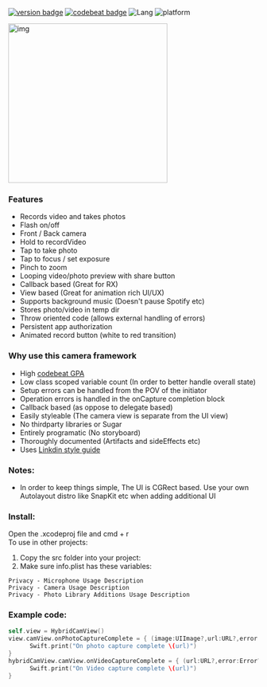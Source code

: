[![version badge](https://img.shields.io/badge/Version-1.0-blue.svg?longCache=true)](https://img.shields.io/badge/SDK-0.1-blue.svg?longCache=true) [![codebeat badge](https://codebeat.co/badges/d8d0fcdb-096c-41c0-ac20-b063051b752b)](https://codebeat.co/projects/github-com-eonist-hybridcamera-master) ![Lang](https://img.shields.io/badge/Language-Swift%204.2-orange.svg) ![platform](https://img.shields.io/badge/Platform-iOS_11.4-blue.svg)


<img width="320" alt="img" src="https://rawgit.com/stylekit/img/master/Image from iOS.jpg">

### Features
- Records video and takes photos
- Flash on/off 
- Front / Back camera
- Hold to recordVideo 
- Tap to take photo
- Tap to focus / set exposure
- Pinch to zoom
- Looping video/photo preview with share button
- Callback based (Great for RX)
- View based (Great for animation rich UI/UX)
- Supports background music (Doesn't pause Spotify etc)
- Stores photo/video in temp dir 
- Throw oriented code (allows external handling of errors)
- Persistent app authorization
- Animated record button (white to red transition)

### Why use this camera framework
- High [codebeat GPA](https://codebeat.co/projects/github-com-eonist-hybridcamera-master) 
- Low class scoped variable count (In order to better handle overall state)
- Setup errors can be handled from the POV of the initiator
- Operation errors is handled in the onCapture completion block 
- Callback based (as oppose to delegate based)
- Easily styleable (The camera view is separate from the UI view)
- No thirdparty libraries or Sugar
- Entirely programatic (No storyboard)
- Thoroughly documented (Artifacts and sideEffects etc)
- Uses [Linkdin style guide](https://github.com/linkedin/swift-style-guide)

### Notes:
- In order to keep things simple, The UI is CGRect based. Use your own Autolayout distro like SnapKit etc when adding additional UI

### Install:
Open the .xcodeproj file and cmd + r  
To use in other projects:   
1. Copy the src folder into your project:
2. Make sure info.plist has these variables: 
 ```
Privacy - Microphone Usage Description   
Privacy - Camera Usage Description  
Privacy - Photo Library Additions Usage Description  
```

### Example code:   
```swift
self.view = HybridCamView()
view.camView.onPhotoCaptureComplete = { (image:UIImage?,url:URL?,error:Error?) in
      Swift.print("On photo capture complete \(url)")
}
hybridCamView.camView.onVideoCaptureComplete = { (url:URL?,error:Error?) in
      Swift.print("On Video capture complete \(url)")
}
```